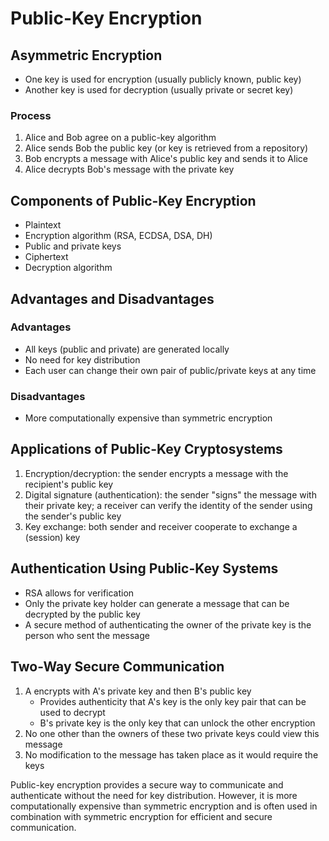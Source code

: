 # Public-Key Encryption

## Asymmetric Encryption
- One key is used for encryption (usually publicly known, public key)
- Another key is used for decryption (usually private or secret key)

### Process
1. Alice and Bob agree on a public-key algorithm
2. Alice sends Bob the public key (or key is retrieved from a repository)
3. Bob encrypts a message with Alice's public key and sends it to Alice
4. Alice decrypts Bob's message with the private key

## Components of Public-Key Encryption
- Plaintext
- Encryption algorithm (RSA, ECDSA, DSA, DH)
- Public and private keys
- Ciphertext
- Decryption algorithm

## Advantages and Disadvantages
### Advantages
- All keys (public and private) are generated locally
- No need for key distribution
- Each user can change their own pair of public/private keys at any time

### Disadvantages
- More computationally expensive than symmetric encryption

## Applications of Public-Key Cryptosystems
1. Encryption/decryption: the sender encrypts a message with the recipient's public key
2. Digital signature (authentication): the sender "signs" the message with their private key; a receiver can verify the identity of the sender using the sender's public key
3. Key exchange: both sender and receiver cooperate to exchange a (session) key

## Authentication Using Public-Key Systems
- RSA allows for verification
- Only the private key holder can generate a message that can be decrypted by the public key
- A secure method of authenticating the owner of the private key is the person who sent the message

## Two-Way Secure Communication
1. A encrypts with A's private key and then B's public key
   - Provides authenticity that A's key is the only key pair that can be used to decrypt
   - B's private key is the only key that can unlock the other encryption
2. No one other than the owners of these two private keys could view this message
3. No modification to the message has taken place as it would require the keys

Public-key encryption provides a secure way to communicate and authenticate without the need for key distribution. However, it is more computationally expensive than symmetric encryption and is often used in combination with symmetric encryption for efficient and secure communication.